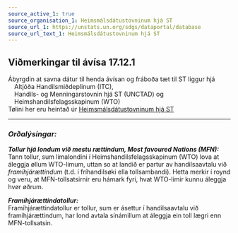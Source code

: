 ```yaml
---
source_active_1: true
source_organisation_1: Heimsmálsdátustovninum hjá ST
source_url_1: https://unstats.un.org/sdgs/dataportal/database
source_url_text_1: Heimsmálsdátustovninum hjá ST
---
```

## Viðmerkingar til ávísa 17.12.1  
Ábyrgdin at savna dátur til henda ávísan og fráboða tæt til ST liggur hjá  
 Altjóða Handilsmiðdeplinum (ITC),  
 Handils- og Menningarstovnin hjá ST (UNCTAD) og  
 Heimshandilsfelagsskapinum (WTO)  
Tølini her eru heintað úr [Heimsmálsdátustovninum hjá ST](https://unstats.un.org/sdgs/dataportal/database)

---
### *Orðalýsingar:*  
***Tollur hjá londum við mestu rættindum, Most favoured Nations (MFN):***  
Tann tollur, sum limalondini í Heimshandilsfelagsskapinum (WTO) lova at áleggja øllum WTO-limum, uttan so at landið er partur av handilsaavtalu við *framíhjárættindum* (t.d. í fríhandilsøki ella tollsambandi). Hetta merkir í roynd og veru, at MFN-tollsatsirnir eru hámark fyri, hvat WTO-limir kunnu áleggja hvør øðrum.

***Framíhjárættindatollur:***  
Framíhjárættindatollur er tollur, sum er ásettur í handilsaavtalu við framíhjárættindum, har lond avtala sínámillum at áleggja ein toll lægri enn MFN-tollsatsin.
